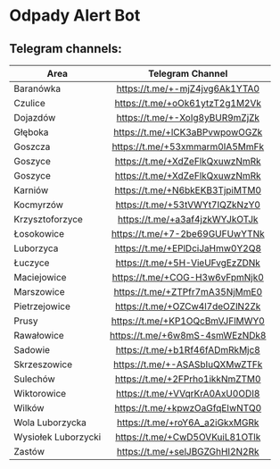# Odpady Alert Bot

## Telegram channels:


| Area                |        Telegram Channel        |
| ------------------- | :----------------------------: |
| Baranówka           | https://t.me/+-mjZ4jvg6Ak1YTA0 |
| Czulice             | https://t.me/+oOk61ytzT2g1M2Vk |
| Dojazdów            | https://t.me/+-XoIg8yBUR9mZjZk |
| Głęboka             | https://t.me/+lCK3aBPvwpowOGZk |
| Goszcza             | https://t.me/+53xmmarm0IA5MmFk |
| Goszyce             | https://t.me/+XdZeFlkQxuwzNmRk |
| Goszyce             | https://t.me/+XdZeFlkQxuwzNmRk |
| Karniów             | https://t.me/+N6bkEKB3TjpiMTM0 |
| Kocmyrzów           | https://t.me/+53tVWYt7IQZkNzY0 |
| Krzysztoforzyce     | https://t.me/+a3af4jzkWYJkOTJk |
| Łosokowice          | https://t.me/+7-2be69GUFUwYTNk |
| Luborzyca           | https://t.me/+EPlDciJaHmw0Y2Q8 |
| Łuczyce             | https://t.me/+5H-VieUFvgEzZDNk |
| Maciejowice         | https://t.me/+COG-H3w6vFpmNjk0 |
| Marszowice          | https://t.me/+ZTPfr7mA35NjMmE0 |
| Pietrzejowice       | https://t.me/+OZCw4l7deOZlN2Zk |
| Prusy               | https://t.me/+KP1OQcBmVJFlMWY0 |
| Rawałowice          | https://t.me/+6w8mS-4smWEzNDk8 |
| Sadowie             | https://t.me/+b1Rf46fADmRkMjc8 |
| Skrzeszowice        | https://t.me/+-ASASbIuQXMwZTFk |
| Sulechów            | https://t.me/+2FPrho1ikkNmZTM0 |
| Wiktorowice         | https://t.me/+VVqrKrA0AxU0ODI8 |
| Wilków              | https://t.me/+kpwzOaGfqEIwNTQ0 |
| Wola Luborzycka     | https://t.me/+roY6A_a2iGkxMGRk |
| Wysiołek Luborzycki | https://t.me/+CwD5OVKuiL81OTlk |
| Zastów              | https://t.me/+selJBGZGhHI2N2Rk |
